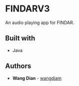 # FINDARV3

An audio playing app for FINDAR.

## Built with

* Java

## Authors

* **Wang Dian** - [wangdiam](https://github.com/wangdiam)

